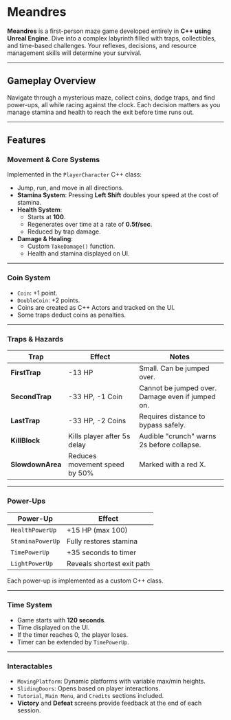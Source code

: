# Meandres

**Meandres** is a first-person maze game developed entirely in **C++ using Unreal Engine**. Dive into a complex labyrinth filled with traps, collectibles, and time-based challenges. Your reflexes, decisions, and resource management skills will determine your survival.

---

## Gameplay Overview

Navigate through a mysterious maze, collect coins, dodge traps, and find power-ups, all while racing against the clock. Each decision matters as you manage stamina and health to reach the exit before time runs out.

---

## Features

### Movement & Core Systems
Implemented in the `PlayerCharacter` C++ class:
- Jump, run, and move in all directions.
- **Stamina System**: Pressing **Left Shift** doubles your speed at the cost of stamina.
- **Health System**: 
  - Starts at **100**.
  - Regenerates over time at a rate of **0.5f/sec**.
  - Reduced by trap damage.
- **Damage & Healing**:
  - Custom `TakeDamage()` function.
  - Health and stamina displayed on UI.

---

### Coin System
- `Coin`: +1 point.
- `DoubleCoin`: +2 points.
- Coins are created as C++ Actors and tracked on the UI.
- Some traps deduct coins as penalties.

---

### Traps & Hazards

| Trap          | Effect                                            | Notes                                             |
|---------------|---------------------------------------------------|---------------------------------------------------|
| **FirstTrap** | -13 HP                                            | Small. Can be jumped over.                        |
| **SecondTrap**| -33 HP, -1 Coin                                   | Cannot be jumped over. Damage even if jumped on.  |
| **LastTrap**  | -33 HP, -2 Coins                                  | Requires distance to bypass safely.              |
| **KillBlock** | Kills player after 5s delay                       | Audible "crunch" warns 2s before collapse.       |
| **SlowdownArea** | Reduces movement speed by 50%                  | Marked with a red X.                             |

---

### Power-Ups

| Power-Up         | Effect                         |
|------------------|--------------------------------|
| `HealthPowerUp`  | +15 HP (max 100)              |
| `StaminaPowerUp` | Fully restores stamina         |
| `TimePowerUp`    | +35 seconds to timer           |
| `LightPowerUp`   | Reveals shortest exit path     |

Each power-up is implemented as a custom C++ class.

---

### Time System
- Game starts with **120 seconds**.
- Time displayed on the UI.
- If the timer reaches 0, the player loses.
- Timer can be extended by `TimePowerUp`.

---

### Interactables

- `MovingPlatform`: Dynamic platforms with variable max/min heights.
- `SlidingDoors`: Opens based on player interactions.
- `Tutorial`, `Main Menu`, and `Credits` sections included.
- **Victory** and **Defeat** screens provide feedback at the end of each session.

